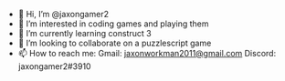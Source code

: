 - 👋 Hi, I’m @jaxongamer2
- 👀 I’m interested in coding games and playing them
- 🌱 I’m currently learning construct 3
- 💞️ I’m looking to collaborate on a puzzlescript game
- 📫 How to reach me:
Gmail: jaxonworkman2011@gmail.com
Discord: jaxongamer2#3910

<!---
jaxongamer2/jaxongamer2 is a ✨ special ✨ repository because its `README.md` (this file) appears on your GitHub profile.
You can click the Preview link to take a look at your changes.
--->
